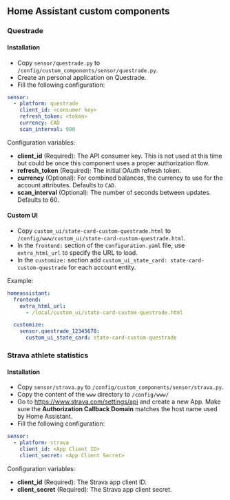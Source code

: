 ## Home Assistant custom components

### Questrade

#### Installation

- Copy `sensor/questrade.py` to `/config/custom_components/sensor/questrade.py`.
- Create an personal application on Questrade.
- Fill the following configuration:

```yaml
sensor:
  - platform: questrade
    client_id: <consumer key>
    refresh_token: <token>
    currency: CAD
    scan_interval: 900
```

Configuration variables:

- **client_id** (Required): The API consumer key. This is not used at this
  time but could be once this component uses a proper authorization flow.
- **refresh_token** (Required): The initial OAuth refresh token.
- **currency** (Optional): For combined balances, the currency to use for the
  account attributes. Defaults to `CAD`.
- **scan_interval** (Optional): The number of seconds between updates.
  Defaults to 60.

#### Custom UI

- Copy `custom_ui/state-card-custom-questrade.html` to
  `/config/www/custom_ui/state-card-custom-questrade.html`.
- In the `frontend:` section of the `configuration.yaml` file, use
  `extra_html_url` to specify the URL to load.
- In the `customize:` section add `custom_ui_state_card: state-card-custom-questrade`
  for each account entity.

Example:

```yaml
homeassistant:
  frontend:
    extra_html_url:
      - /local/custom_ui/state-card-custom-questrade.html

  customize:
    sensor.questrade_12345678:
      custom_ui_state_card: state-card-custom-questrade
```


### Strava athlete statistics

#### Installation

- Copy `sensor/strava.py` to `/config/custom_components/sensor/strava.py`.
- Copy the content of the `www` directory to `/config/www/`
- Go to https://www.strava.com/settings/api and create a new App. Make sure the
  **Authorization Callback Domain** matches the host name used by Home Assistant.
- Fill the following configuration:

```yaml
sensor:
  - platform: strava
    client_id: <App Client ID>
    client_secret: <App Client Secret>
```

Configuration variables:

- **client_id** (Required): The Strava app client ID.
- **client_secret** (Required): The Strava app client secret.
